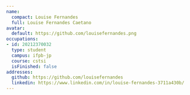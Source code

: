 ```yaml
---
name:
  compact: Louise Fernandes
  full: Louise Fernandes Caetano
avatar:
  default: https://github.com/louisefernandes.png
occupations:
- id: 20212370032
  type: student
  campus: ifpb-jp
  course: cstsi
  isFinished: false
addresses:
  github: https://github.com/louisefernandes
  linkedin: https://www.linkedin.com/in/louise-fernandes-3711a430b/
---
```

